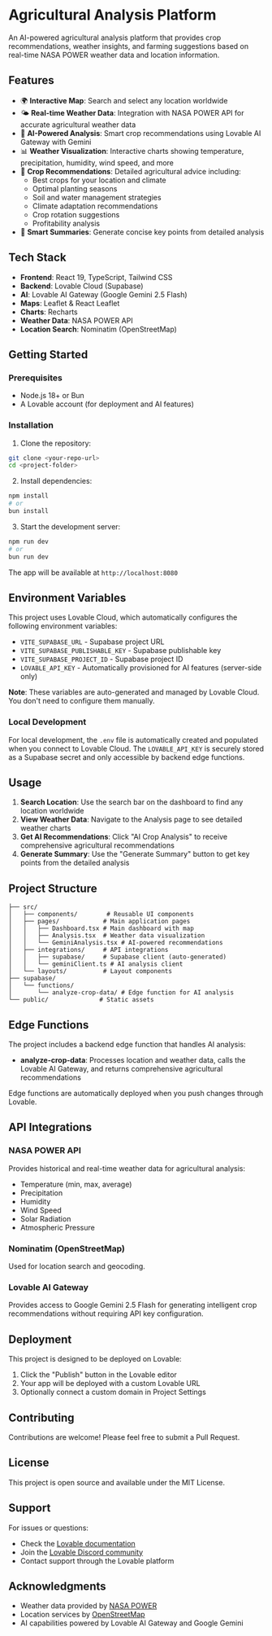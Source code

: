 # Agricultural Analysis Platform

An AI-powered agricultural analysis platform that provides crop recommendations, weather insights, and farming suggestions based on real-time NASA POWER weather data and location information.

## Features

- 🌍 **Interactive Map**: Search and select any location worldwide
- 🌤️ **Real-time Weather Data**: Integration with NASA POWER API for accurate agricultural weather data
- 🤖 **AI-Powered Analysis**: Smart crop recommendations using Lovable AI Gateway with Gemini
- 📊 **Weather Visualization**: Interactive charts showing temperature, precipitation, humidity, wind speed, and more
- 🌱 **Crop Recommendations**: Detailed agricultural advice including:
  - Best crops for your location and climate
  - Optimal planting seasons
  - Soil and water management strategies
  - Climate adaptation recommendations
  - Crop rotation suggestions
  - Profitability analysis
- 📝 **Smart Summaries**: Generate concise key points from detailed analysis

## Tech Stack

- **Frontend**: React 19, TypeScript, Tailwind CSS
- **Backend**: Lovable Cloud (Supabase)
- **AI**: Lovable AI Gateway (Google Gemini 2.5 Flash)
- **Maps**: Leaflet & React Leaflet
- **Charts**: Recharts
- **Weather Data**: NASA POWER API
- **Location Search**: Nominatim (OpenStreetMap)

## Getting Started

### Prerequisites

- Node.js 18+ or Bun
- A Lovable account (for deployment and AI features)

### Installation

1. Clone the repository:
```bash
git clone <your-repo-url>
cd <project-folder>
```

2. Install dependencies:
```bash
npm install
# or
bun install
```

3. Start the development server:
```bash
npm run dev
# or
bun run dev
```

The app will be available at `http://localhost:8080`

## Environment Variables

This project uses Lovable Cloud, which automatically configures the following environment variables:

- `VITE_SUPABASE_URL` - Supabase project URL
- `VITE_SUPABASE_PUBLISHABLE_KEY` - Supabase publishable key
- `VITE_SUPABASE_PROJECT_ID` - Supabase project ID
- `LOVABLE_API_KEY` - Automatically provisioned for AI features (server-side only)

**Note**: These variables are auto-generated and managed by Lovable Cloud. You don't need to configure them manually.

### Local Development

For local development, the `.env` file is automatically created and populated when you connect to Lovable Cloud. The `LOVABLE_API_KEY` is securely stored as a Supabase secret and only accessible by backend edge functions.

## Usage

1. **Search Location**: Use the search bar on the dashboard to find any location worldwide
2. **View Weather Data**: Navigate to the Analysis page to see detailed weather charts
3. **Get AI Recommendations**: Click "AI Crop Analysis" to receive comprehensive agricultural recommendations
4. **Generate Summary**: Use the "Generate Summary" button to get key points from the detailed analysis

## Project Structure

```
├── src/
│   ├── components/        # Reusable UI components
│   ├── pages/            # Main application pages
│   │   ├── Dashboard.tsx # Main dashboard with map
│   │   ├── Analysis.tsx  # Weather data visualization
│   │   └── GeminiAnalysis.tsx # AI-powered recommendations
│   ├── integrations/     # API integrations
│   │   ├── supabase/     # Supabase client (auto-generated)
│   │   └── geminiClient.ts # AI analysis client
│   └── layouts/          # Layout components
├── supabase/
│   └── functions/
│       └── analyze-crop-data/ # Edge function for AI analysis
└── public/              # Static assets
```

## Edge Functions

The project includes a backend edge function that handles AI analysis:

- **analyze-crop-data**: Processes location and weather data, calls the Lovable AI Gateway, and returns comprehensive agricultural recommendations

Edge functions are automatically deployed when you push changes through Lovable.

## API Integrations

### NASA POWER API
Provides historical and real-time weather data for agricultural analysis:
- Temperature (min, max, average)
- Precipitation
- Humidity
- Wind Speed
- Solar Radiation
- Atmospheric Pressure

### Nominatim (OpenStreetMap)
Used for location search and geocoding.

### Lovable AI Gateway
Provides access to Google Gemini 2.5 Flash for generating intelligent crop recommendations without requiring API key configuration.

## Deployment

This project is designed to be deployed on Lovable:

1. Click the "Publish" button in the Lovable editor
2. Your app will be deployed with a custom Lovable URL
3. Optionally connect a custom domain in Project Settings

## Contributing

Contributions are welcome! Please feel free to submit a Pull Request.

## License

This project is open source and available under the MIT License.

## Support

For issues or questions:
- Check the [Lovable documentation](https://docs.lovable.dev/)
- Join the [Lovable Discord community](https://discord.com/channels/1119885301872070706/1280461670979993613)
- Contact support through the Lovable platform

## Acknowledgments

- Weather data provided by [NASA POWER](https://power.larc.nasa.gov/)
- Location services by [OpenStreetMap](https://www.openstreetmap.org/)
- AI capabilities powered by Lovable AI Gateway and Google Gemini
